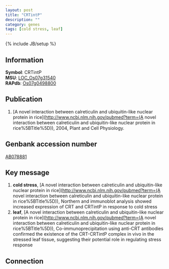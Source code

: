 ```yaml
---
layout: post
title: "CRTintP"
description: ""
category: genes
tags: [cold stress, leaf]
---
```

{% include JB/setup %}

## Information
__Symbol__: CRTintP  
__MSU__: [LOC_Os07g31540](http://rice.plantbiology.msu.edu/cgi-bin/ORF_infopage.cgi?orf=LOC_Os07g31540)  
__RAPdb__: [Os07g0498800](http://rapdb.dna.affrc.go.jp/viewer/gbrowse_details/irgsp1?name=Os07g0498800)  

## Publication
1. [A novel interaction between calreticulin and ubiquitin-like nuclear protein in rice](http://www.ncbi.nlm.nih.gov/pubmed?term=(A novel interaction between calreticulin and ubiquitin-like nuclear protein in rice%5BTitle%5D)), 2004, Plant and Cell Physiology.

## Genbank accession number
[AB078881](http://www.ncbi.nlm.nih.gov/nuccore/AB078881)

## Key message
1. __cold stress__, [A novel interaction between calreticulin and ubiquitin-like nuclear protein in rice](http://www.ncbi.nlm.nih.gov/pubmed?term=(A novel interaction between calreticulin and ubiquitin-like nuclear protein in rice%5BTitle%5D)),  Northern and immunoblot analysis showed increased expression of CRT and CRTintP in response to cold stress
2. __leaf__, [A novel interaction between calreticulin and ubiquitin-like nuclear protein in rice](http://www.ncbi.nlm.nih.gov/pubmed?term=(A novel interaction between calreticulin and ubiquitin-like nuclear protein in rice%5BTitle%5D)),  Co-immunoprecipitation using anti-CRT antibodies confirmed the existence of the CRT-CRTintP complex in vivo in the stressed leaf tissue, suggesting their potential role in regulating stress response

## Connection


